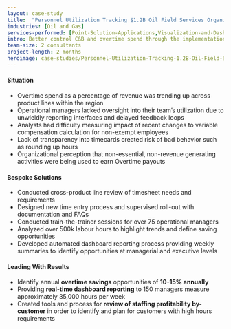 ```yaml
---
layout: case-study
title:  "Personnel Utilization Tracking $1.2B Oil Field Services Organization"
industries: [Oil and Gas]
services-performed: [Point-Solution-Applications,Visualization-and-Dashboarding,Reporting-and-Analytics-Approach-and-Design]
intro: Better control C&B and overtime spend through the implementation analytical dashboards supported by a re-engineered time entry to track utilization at a more specific and granular level 
team-size: 2 consultants
project-length: 2 months
heroimage: case-studies/Personnel-Utilization-Tracking-1.2B-Oil-Field-Services-Organization.jpg
---
```


#### Situation
- Overtime spend as a percentage of revenue was trending up across product lines within the region
- Operational managers lacked oversight into their team’s utilization due to unwieldly reporting interfaces and delayed feedback loops
- Analysts had difficulty measuring impact of recent changes to variable compensation calculation for non-exempt employees 
- Lack of transparency into timecards created risk of bad behavior such as rounding up hours
- Organizational perception that non-essential, non-revenue generating activities were being used to earn Overtime payouts

#### Bespoke Solutions
- Conducted cross-product line review of timesheet needs and requirements 
- Designed new time entry process and supervised roll-out with documentation and FAQs 
- Conducted train-the-trainer sessions for over 75 operational managers
- Analyzed over 500k labour hours to highlight trends and define saving opportunities
- Developed automated dashboard reporting process providing weekly summaries to identify opportunities at managerial and executive levels

#### Leading With Results
- Identify annual **overtime savings** opportunities of **10-15% annually**
- Providing **real-time dashboard reporting** to 150 managers measure approximately 35,000 hours per week
- Created tools and process for **review of staffing profitability by-customer** in order to identify and plan for customers with high hours requirements

